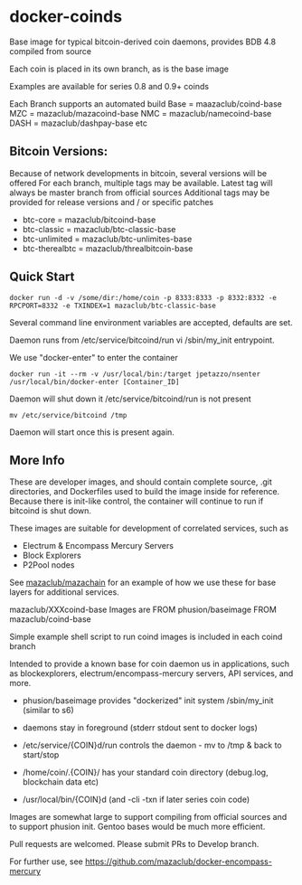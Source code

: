 # docker-coinds

Base image for typical bitcoin-derived coin daemons, provides BDB 4.8 compiled from source

Each coin is placed in its own branch, as is the base image

Examples are available for series 0.8 and 0.9+ coinds 


Each Branch supports an automated build 
 Base = maazaclub/coind-base
 MZC  = mazaclub/mazacoind-base
 NMC  = mazaclub/namecoind-base
 DASH = mazaclub/dashpay-base
 etc

## Bitcoin Versions:
Because of network developments in bitcoin, several versions will be offered
For each branch, multiple tags may be available. 
Latest tag will always be master branch from official sources
Additional tags may be provided for release versions and / or specific patches

 -  btc-core        = mazaclub/bitcoind-base
 -  btc-classic     = mazaclub/btc-classic-base
 -  btc-unlimited   = mazaclub/btc-unlimites-base
 -  btc-therealbtc  = mazaclub/threalbitcoin-base

## Quick Start
   ```
   docker run -d -v /some/dir:/home/coin -p 8333:8333 -p 8332:8332 -e RPCPORT=8332 -e TXINDEX=1 mazaclub/btc-classic-base
   ```
Several command line environment variables are accepted, defaults are set. 

Daemon runs from /etc/service/bitcoind/run vi /sbin/my_init entrypoint. 

We use "docker-enter" to enter the container 
   ```
   docker run -it --rm -v /usr/local/bin:/target jpetazzo/nsenter
   /usr/local/bin/docker-enter [Container_ID]
   ```
Daemon will shut down it /etc/service/bitcoind/run is not present
   ```
   mv /etc/service/bitcoind /tmp
   ```
Daemon will start once this is present again.

## More Info

These are developer images, and should contain complete source, .git directories, and 
Dockerfiles used to build the image inside for reference. Because there is init-like control, the 
container will continue to run if bitcoind is shut down. 

These images are suitable for development of correlated services, such as 
  - Electrum & Encompass Mercury Servers
  - Block Explorers
  - P2Pool nodes

See [mazaclub/mazachain](https://github.com/mazaclub/mazachain) for an example of how we use 
these for base layers for additional services. 







mazaclub/XXXcoind-base Images are 
 FROM phusion/baseimage
 FROM mazaclub/coind-base

Simple example shell script to run coind images is included in each coind branch

Intended to provide a known base for coin daemon us in applications, such as blockexplorers, 
electrum/encompass-mercury servers, API services, and more.  

 - phusion/baseimage provides "dockerized" init system /sbin/my_init (similar to s6)
 - daemons stay in foreground (stderr stdout sent to docker logs)
 - /etc/service/{COIN}d/run controls the daemon - mv to /tmp & back to start/stop

 - /home/coin/.{COIN}/ has your standard coin directory (debug.log, blockchain data etc) 
 - /usr/local/bin/{COIN}d  (and -cli -txn if later series coin code) 

Images are somewhat large to support compiling from official sources and to support phusion init. Gentoo bases would be much more efficient. 


Pull requests are welcomed. Please submit PRs to Develop branch. 

For further use, see https://github.com/mazaclub/docker-encompass-mercury
            
